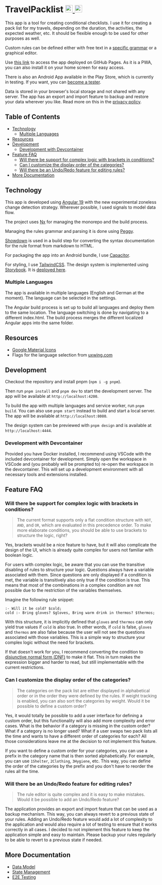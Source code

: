 <!-- markdownlint-disable -->
<!-- spellchecker:disable -->
<h1>TravelPacklist
  <a href="./README.md">
    <img
      src="https://uxwing.com/wp-content/themes/uxwing/download/flags-landmarks/united-kingdom-flag-icon.svg"
      alt="English"
      style="width: 24px;">
  </a>
  <a href="./README.de.md">
    <img
      src="https://uxwing.com/wp-content/themes/uxwing/download/flags-landmarks/germany-flag-icon.svg"
      alt="German"
      style="width: 24px;">
  </a>
</h1>
<!-- spellchecker:enable -->
<!-- markdownlint-enable -->

This app is a tool for creating conditional checklists.
I use it for creating a pack list for my travels, depending on the duration, the activities, the expected weather, etc.
It should be flexible enough to be used for other purposes as well.

Custom rules can be defined either with free text in a [specific grammar](./libs/documentation/src/doc/rules-documentation.md) or a graphical editor.

Use [this link](https://dhhyi.github.io/travel-packlist/) to access the app deployed on GitHub Pages.
As it is a PWA, you can also install it on your home screen for easy access.

There is also an Android App available in the Play Store, which is currently in testing.
If you want, you can [become a tester](https://play.google.com/store/apps/details?id=dev.dhhyi).

Data is stored in your browser's local storage and not shared with any server.
The app has an export and import feature to backup and restore your data wherever you like.
Read more on this in the [privacy policy](./PRIVACY_POLICY.md).

<!-- markdownlint-disable-next-line no-inline-html -->
<h2 id="toc">Table of Contents</h2>

- [Technology](#technology)
  - [Multiple Languages](#multiple-languages)
- [Resources](#resources)
- [Development](#development)
  - [Development with Devcontainer](#development-with-devcontainer)
- [Feature FAQ](#feature-faq)
  - [Will there be support for complex logic with brackets in conditions?](#will-there-be-support-for-complex-logic-with-brackets-in-conditions)
  - [Can I customize the display order of the categories?](#can-i-customize-the-display-order-of-the-categories)
  - [Will there be an Undo/Redo feature for editing rules?](#will-there-be-an-undoredo-feature-for-editing-rules)
- [More Documentation](#more-documentation)

## Technology

This app is developed using [Angular 19](https://angular.dev/) with the new experimental zoneless change detection strategy.
Wherever possible, I used signals to model data flow.

The project uses [Nx](https://nx.dev/) for managing the monorepo and the build process.

Managing the rules grammar and parsing it is done using [Peggy](https://peggyjs.org/).

[Showdown](https://showdownjs.com/) is used in a build step for converting the syntax documentation for the rule format from markdown to HTML.

For packaging the app into an Android bundle, I use [Capacitor](https://capacitorjs.com/).

For styling, I use [TailwindCSS](https://tailwindcss.com/).
The design system is implemented using [Storybook](https://storybook.js.org/).
It is [deployed here](https://dhhyi.github.io/travel-packlist/index.design.html).

### Multiple Languages

The app is available in multiple languages (English and German at the moment).
The language can be selected in the settings.

The Angular build process is set up to build all languages and deploy them to the same location.
The language switching is done by navigating to a different index.html.
The build process merges the different localized Angular apps into the same folder.

## Resources

<!-- cSpell:words uxwing -->

- [Google Material Icons](https://fonts.google.com/icons)
- Flags for the language selection from [uxwing.com](https://uxwing.com)

## Development

Checkout the repository and install pnpm (`npm i -g pnpm`).

Then run `pnpm install` and `pnpm dev` to start the development server.
The app will be available at `http://localhost:4200`.

To build the app with multiple languages and service worker, run `pnpm build`.
You can also use `pnpm start` instead to build and start a local server.
The app will be available at `http://localhost:8080`.

The design system can be previewed with `pnpm design` and is available at `http://localhost:4444`.

### Development with Devcontainer

Provided you have Docker installed, I recommend using VSCode with the included devcontainer for development.
Simply open the workspace in VSCode and (you probably will be prompted to) re-open the workspace in the devcontainer.
This will set up a development environment with all necessary tools and extensions installed.

## Feature FAQ

### Will there be support for complex logic with brackets in conditions?

> The current format supports only a flat condition structure with `NOT`, `AND`, and `OR`, which are evaluated in this precedence order.
> To make more elaborate conditions, you should be able to use brackets to structure the logic, right?

Yes, brackets would be a nice feature to have, but it will also complicate the design of the UI, which is already quite complex for users not familiar with boolean logic.

For users with complex logic, be aware that you can use the transitive disabling of rules to structure your logic.
Questions always have a variable associated with them.
Since questions are only displayed if a condition is met, the variable is transitively also only true if the condition is true.
This means that most of the combinations in a complex condition are not possible due to the restriction of the variables themselves.

Imagine the following rule snippet:

```text
:- Will it be cold? $cold;
cold :- Bring gloves? $gloves, Bring warm drink in thermos? $thermos;
```

With this structure, it is implicitly defined that `gloves` and `thermos` can only yield true values if `cold` is also true.
In other words, if `cold` is false, `gloves` and `thermos` are also false because the user will not see the questions associated with those variables.
This is a simple way to structure your complex logic without the need for brackets.

If that doesn't work for you, I recommend converting the condition to [disjunctive normal form (DNF)](https://en.wikipedia.org/wiki/Disjunctive_normal_form) to make it flat.
This in turn makes the expression bigger and harder to read, but still implementable with the current restrictions.

### Can I customize the display order of the categories?

> The categories on the pack list are either displayed in alphabetical order or in the order they were defined by the rules.
> If weight tracking is enabled, you can also sort the categories by weight.
> Would it be possible to define a custom order?

Yes, it would totally be possible to add a user interface for defining a custom order, but this functionality will also add more complexity and error cases.
What is the behavior if a category is missing in the custom order?
What if a category is no longer used?
What if a user swaps two pack lists all the time and wants to have a different order of categories for each?
All those considerations leave me at the decision to not implement this feature.

If you want to define a custom order for your categories, you can use a prefix in the category name that is then sorted alphabetically.
For example, you can use `1Shelter`, `2Clothing`, `3Hygiene`, etc.
This way, you can define the order of the categories by the prefix and you don't have to reorder the rules all the time.

### Will there be an Undo/Redo feature for editing rules?

> The rule editor is quite complex and it is easy to make mistakes.
> Would it be possible to add an Undo/Redo feature?

The application provides an export and import feature that can be used as a backup mechanism.
This way, you can always revert to a previous state of your rules.
Adding an Undo/Redo feature would add a lot of complexity to the application and would also require a lot of testing to ensure that it works correctly in all cases.
I decided to not implement this feature to keep the application simple and easy to maintain.
Please backup your rules regularly to be able to revert to a previous state if needed.

## More Documentation

- [Data Model](./libs/model/README.md)
- [State Management](./libs/state/README.md)
- [E2E Testing](./apps/travel-packlist-e2e/README.md)
